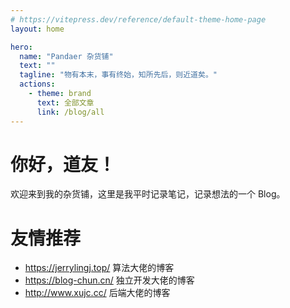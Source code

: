```yaml
---
# https://vitepress.dev/reference/default-theme-home-page
layout: home

hero:
  name: "Pandaer 杂货铺"
  text: ""
  tagline: "物有本末，事有终始，知所先后，则近道矣。"
  actions:
    - theme: brand
      text: 全部文章
      link: /blog/all
---
```


# 你好，道友！

欢迎来到我的杂货铺，这里是我平时记录笔记，记录想法的一个 Blog。


# 友情推荐

- https://jerrylingj.top/ 算法大佬的博客
- https://blog-chun.cn/ 独立开发大佬的博客
- http://www.xujc.cc/  后端大佬的博客

